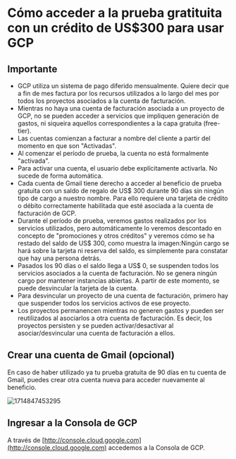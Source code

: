 # Cómo acceder a la prueba gratituita con un crédito de US$300 para usar GCP

## Importante

* GCP utiliza un sistema de pago diferido mensualmente. Quiere decir que a fin de mes factura por los recursos utilizados a lo largo del mes por todos los proyectos asociados a la cuenta de facturación.
* Mientras no haya una cuenta de facturación asociada a un proyecto de GCP, no se pueden acceder a servicios que impliquen generación de gastos, ni siqueira aquellos correspondientes a la capa gratuita (free-tier).
* Las cuentas comienzan a facturar a nombre del cliente a partir del momento en que son "Activadas".
* Al comenzar el período de prueba, la cuenta no está formalmente "activada".
* Para activar una cuenta, el usuario debe explícitamente activarla. No sucede de forma automática.
* Cada cuenta de Gmail tiene derecho a acceder al beneficio de prueba gratuita con un saldo de regalo de US$ 300 durante 90 días sin ningún tipo de cargo a nuestro nombre. Para ello requiere una tarjeta de crédito o débito correctamente habilitada que esté asociada a la cuenta de facturación de GCP.
* Durante el período de prueba, veremos gastos realizados por los servicios utilizados, pero automáticamente lo veremos descontado en concepto de "promociones y otros créditos" y veremos cómo se ha restado del saldo de US$ 300, como muestra la imagen:Ningún cargo se hará sobre la tarjeta ni reserva del saldo, es simplemente para constatar que hay una persona detrás.
* Pasados los 90 días o el saldo llega a US$ 0, se suspenden todos los servicios asociados a la cuenta de facturación. No se genera ningún cargo por mantener instancias abiertas. A partir de este momento, se puede desvincular la tarjeta de la cuenta.
* Para desvincular un proyecto de una cuenta de facturación, primero hay que suspender todos los servicios activos de ese proyecto.
* Los proyectos permanencen mientras no generen gastos y pueden ser reutilizados al asociarlos a otra cuenta de facturación. Es decir, los proyectos persisten y se pueden activar/desactivar al asociar/desvincular una cuenta de facturación a ellos.

## Crear una cuenta de Gmail (opcional)

En caso de haber utilizado ya tu prueba gratuita de 90 días en tu cuenta de Gmail, puedes crear otra cuenta nueva para acceder nuevamente al beneficio.

![1714847453295](image/como_acceder/1714847453295.png)

## Ingresar a la Consola de GCP

A través de [http://console.cloud.google.com](http://console.cloud.google.com) accedemos a la Consola de GCP.
